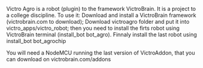Victro Agro is a robot (plugin) to the framework VictroBrain. 
It is a project to a college discipline. 
To use it:
  Download and install a VictroBrain framework (victrobrain.com to download);
  Download victroagro folder and put it into victro_apps/victro_robot;
  then you need to install the firts robot using VictroBrain terminal (install_bot bot_agro). 
  Finnaly install the last robot using install_bot bot_agrochip
  
You will need a NodeMCU running the last version of VictroAddon, that you can download on victrobrain.com/addons

